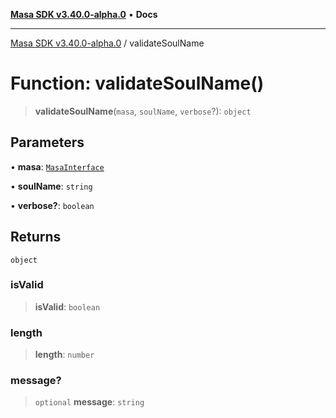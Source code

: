 [**Masa SDK v3.40.0-alpha.0**](../README.md) • **Docs**

***

[Masa SDK v3.40.0-alpha.0](../globals.md) / validateSoulName

# Function: validateSoulName()

> **validateSoulName**(`masa`, `soulName`, `verbose`?): `object`

## Parameters

• **masa**: [`MasaInterface`](../interfaces/MasaInterface.md)

• **soulName**: `string`

• **verbose?**: `boolean`

## Returns

`object`

### isValid

> **isValid**: `boolean`

### length

> **length**: `number`

### message?

> `optional` **message**: `string`
